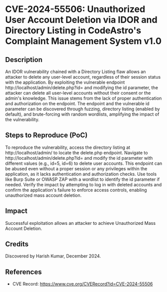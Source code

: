 # CVE-2024-55506: Unauthorized User Account Deletion via IDOR and Directory Listing in CodeAstro's Complaint Management System v1.0

## Description

An IDOR vulnerability chained with a Directory Listing flaw allows an attacker to delete any user-level account, regardless of their session status with the application. By exploiting the vulnerable endpoint http://localhost/admin/delete.php?id=<user-id> and modifying the id parameter, the attacker can delete all user-level accounts without their consent or the admin's knowledge. This issue stems from the lack of proper authentication and authorization on the endpoint. The endpoint and the vulnerable id parameter can be discovered through fuzzing, directory listing (enabled by default), and brute-forcing with random wordlists, amplifying the impact of the vulnerability.

## Steps to Reproduce (PoC)

To reproduce the vulnerability, access the directory listing at http://localhost/admin/ to locate the delete.php endpoint. Navigate to http://localhost/admin/delete.php?id=<user-id> and modify the id parameter with different values (e.g., id=5, id=6) to delete user accounts. This endpoint can be abused even without a proper session or any privileges within the application, as it lacks authentication and authorization checks. Use tools like Burp Suite or OWASP ZAP with a wordlist to identify the id parameter if needed. Verify the impact by attempting to log in with deleted accounts and confirm the application's failure to enforce access controls, enabling unauthorized mass account deletion.

## Impact

Successful exploitation allows an attacker to achieve Unauthorized Mass Account Deletion.

## Credits

Discovered by Harish Kumar, December 2024.

## References

- CVE Record: https://www.cve.org/CVERecord?id=CVE-2024-55506
